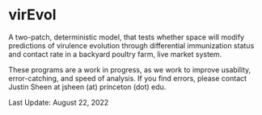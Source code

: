 # virEvol

A two-patch, deterministic model, that tests whether space will modify predictions of virulence evolution through differential immunization status and contact rate in a backyard poultry farm, live market system.

These programs are a work in progress, as we work to improve usability, error-catching, and speed of analysis. If you find errors, please contact Justin Sheen at jsheen (at) princeton (dot) edu.

Last Update: August 22, 2022
